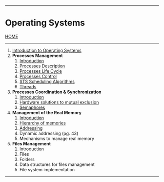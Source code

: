 
---
# Operating Systems

[HOME](/README.md)

---

1. [Introduction to Operating Systems](data/10_Intro.md)
2. **Processes Management**
	1. [Introduction](data/21_Intro.md)
	2. [Processes Description](data/22_description.md)
	3. [Processes Life Cycle](data/23_life.md)
	4. [Processes Control](data/24_control.md)
	5. [STS Scheduling Algorithms](data/25_scheduling.md)
	6. [Threads](data/26_threads.md)
3. **Processes Coordination & Synchronization**
	1. [Introduction](data/31_intro.md)
	2. [Hardware solutions to mutual exclusion](data/32_HWsolutions.md)
	3. [Semaphores](data/33_semaphores.md)
4. **Management of the Real Memory**
	1. [Introduction](data/41_intro.md)
	2. [Hierarchy of memories](data/42_hierarchy.md)
	3. [Addressing](data/43_addressing.md)
	4. Dynamic addressing (pg. 43)
	5. Mechanisms to manage real memory
5. **Files Management**
	1. Introduction
	2. Files
	3. Folders
	4. Data structures for files management
	5. File system implementation
---